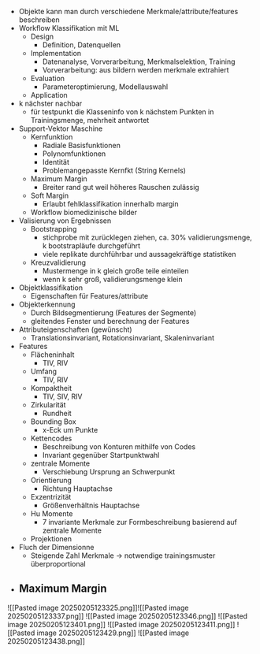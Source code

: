 - Objekte kann man durch verschiedene Merkmale/attribute/features beschreiben
- Workflow Klassifikation mit ML
	- Design
		- Definition, Datenquellen
	- Implementation
		- Datenanalyse, Vorverarbeitung, Merkmalselektion, Training
		- Vorverarbeitung: aus bildern werden merkmale extrahiert
	- Evaluation
		- Parameteroptimierung, Modellauswahl
	- Application
- k nächster nachbar
	- für testpunkt die Klasseninfo von k nächstem Punkten in Trainingsmenge, mehrheit antwortet
- Support-Vektor Maschine
	- Kernfunktion
		- Radiale Basisfunktionen
		- Polynomfunktionen
		- Identität
		- Problemangepasste Kernfkt (String Kernels)
	- Maximum Margin
		- Breiter rand gut weil höheres Rauschen zulässig
	- Soft Margin
		- Erlaubt fehlklassifikation innerhalb margin
	- Workflow biomedizinische bilder
- Valisierung von Ergebnissen
	- Bootstrapping
		- stichprobe mit zurücklegen ziehen, ca. 30% validierungsmenge, k bootstrapläufe durchgeführt
		- viele replikate durchführbar und aussagekräftige statistiken
	- Kreuzvalidierung
		- Mustermenge in k gleich große teile einteilen
		- wenn k sehr groß, validierungsmenge klein
- Objektklassifikation
	- Eigenschaften für Features/attribute
- Objekterkennung
	- Durch Bildsegmentierung (Features der Segmente)
	- gleitendes Fenster und berechnung der Features
- Attributeigenschaften (gewünscht)
	- Translationsinvariant, Rotationsinvariant, Skaleninvariant
- Features
	- Flächeninhalt
		- TIV, RIV
	- Umfang
		- TIV, RIV
	- Kompaktheit
		- TIV, SIV, RIV
	- Zirkularität
		- Rundheit
	- Bounding Box
		- x-Eck um Punkte
	- Kettencodes
		- Beschreibung von Konturen mithilfe von Codes
		- Invariant gegenüber Startpunktwahl
	- zentrale Momente
		- Verschiebung Ursprung an Schwerpunkt
	- Orientierung
		- Richtung Hauptachse
	- Exzentrizität
		- Größenverhältnis Hauptachse
	-  Hu Momente
		- 7 invariante Merkmale zur Formbeschreibung basierend auf zentrale Momente
	- Projektionen
- Fluch der Dimensionne
	- Steigende Zahl Merkmale -> notwendige trainingsmuster überproportional
- Maximum Margin
	- 

![[Pasted image 20250205123325.png]]![[Pasted image 20250205123337.png]]
![[Pasted image 20250205123346.png]]
![[Pasted image 20250205123401.png]]
![[Pasted image 20250205123411.png]]
![[Pasted image 20250205123429.png]]
![[Pasted image 20250205123438.png]]
